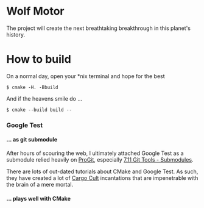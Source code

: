 # Wolf Motor
The project will create the next breathtaking breakthrough in this planet's history.

# How to build
On a normal day, open your *nix terminal and hope for the best

``` 
$ cmake -H. -Bbuild 
```
And if the heavens smile do ...
```
$ cmake --build build -- 
```

### Google Test
#### ... as git submodule
After hours of scouring the web, I ultimately attached Google Test as a submodule relied heavily on [ProGit](https://git-scm.com/book/en/v2), especially [7.11 Git Tools - Submodules](https://git-scm.com/book/en/v2/Git-Tools-Submodules).  

There are lots of out-dated tutorials about CMake and Google Test.  As such, they have created a lot of [Cargo Cult](https://en.wikipedia.org/wiki/Cargo_cult) incantations that are impenetrable with the brain of a mere mortal.

#### ... plays well with CMake

